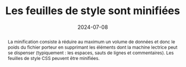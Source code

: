 ---
title: Les feuilles de style sont minifiées
abstract: "La minification consiste à réduire au maximum un volume de données et donc le poids du fichier porteur en supprimant les éléments dont la machine lectrice peut se dispenser (typiquement&nbsp;: les espaces, sauts de lignes et commentaires). Les feuilles de style CSS peuvent être minifiées."
categories: ["Performances"]
agrege: O4222-E067
opquast: '4 222'
indiceebook: '67'
description: "Règle n° 067"
before: "066"
weight: "067"
after: "068"
actif: '1'
layout: rules
date: 2024-07-08
tags: ["Écoconception", "Performance"]
objectif: ["Minimiser la quantité de données à télécharger", "Améliorer les performances", "Diminuer l'impact énergétique lié à la consultation du livre numérique"]
Meo: ["Supprimer les espaces non nécessaires et les commentaires dans les fichiers CSS en recourant à des outils dédiés."]
Controle: ["Vérifier manuellement au sein de tous les fichiers CSS qu'aucun retour ligne, commentaire, indentation ou saut de ligne n'est présent.", "Ou identifier la liste des fichiers CSS non minifiés à l'aide d'outils de développement (navigateurs, outils en ligne, etc.)"]
epubcheck: 
ace: 
humancheck: true
ReadiumGoToolkit: 
Source: ["Opquast"]
Referentiel: ["[Web Sustainability Guidelines (WSG) 3.2 Minify Your HTML, CSS, and JavaScript](https://w3c.github.io/sustainableweb-wsg/#minify-your-html-css-and-javascript)", "[Référentiel général de l’écoconception des services numériques](https://www.arcep.fr/uploads/tx_gspublication/consultation-referentiel-ecoconception-services-numeriques_091023.pdf) (6.5 Le service numérique a-t-il mis en place des techniques de compression sur la totalité des ressources transférées dont il a le contrôle&nbsp;?)"]
steps: ["Fabrication", ""]
---